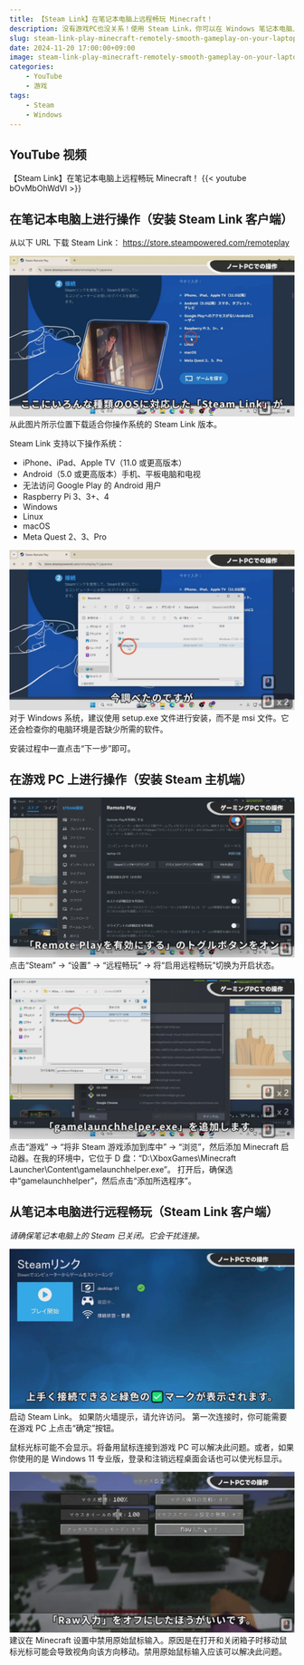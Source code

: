 ```yaml
---
title: 【Steam Link】在笔记本电脑上远程畅玩 Minecraft！
description: 没有游戏PC也没关系！使用 Steam Link，你可以在 Windows 笔记本电脑上流畅地玩 Minecraft。舒适地躺在客厅沙发上，体验丝滑流畅的 Minecraft！本视频将以浅显易懂的方式讲解 Steam Link 的简单设置方法。即使是低配置电脑也能畅玩，快来试试吧！
slug: steam-link-play-minecraft-remotely-smooth-gameplay-on-your-laptop
date: 2024-11-20 17:00:00+09:00
image: steam-link-play-minecraft-remotely-smooth-gameplay-on-your-laptop.webp
categories:
    - YouTube
    - 游戏
tags:
    - Steam
    - Windows
---
```


## YouTube 视频

【Steam Link】在笔记本电脑上远程畅玩 Minecraft！
{{< youtube bOvMbOhWdVI >}}

## 在笔记本电脑上进行操作（安装 Steam Link 客户端）

从以下 URL 下载 Steam Link：
https://store.steampowered.com/remoteplay

![Steam Link URL 位置](vlcsnap-2024-11-20-11h19m59s894.webp)
从此图片所示位置下载适合你操作系统的 Steam Link 版本。

Steam Link 支持以下操作系统：
- iPhone、iPad、Apple TV（11.0 或更高版本）
- Android（5.0 或更高版本）手机、平板电脑和电视
- 无法访问 Google Play 的 Android 用户
- Raspberry Pi 3、3+、4
- Windows
- Linux
- macOS
- Meta Quest 2、3、Pro

![Steam Link 安装 - 使用 setup.exe](vlcsnap-2024-11-20-11h20m21s160.webp)
对于 Windows 系统，建议使用 setup.exe 文件进行安装，而不是 msi 文件。它还会检查你的电脑环境是否缺少所需的软件。

安装过程中一直点击“下一步”即可。

## 在游戏 PC 上进行操作（安装 Steam 主机端）

![启用 Steam Link 远程畅玩](vlcsnap-2024-11-20-11h21m01s028.webp)
点击“Steam” -> “设置” -> “远程畅玩” -> 将“启用远程畅玩”切换为开启状态。

![将 Minecraft 作为非 Steam 游戏添加到库中](vlcsnap-2024-11-20-11h21m12s511.webp)
点击“游戏” -> “将非 Steam 游戏添加到库中” -> “浏览”，然后添加 Minecraft 启动器。在我的环境中，它位于 D 盘：“D:\XboxGames\Minecraft Launcher\Content\gamelaunchhelper.exe”。
打开后，确保选中“gamelaunchhelper”，然后点击“添加所选程序”。

## 从笔记本电脑进行远程畅玩（Steam Link 客户端）

*请确保笔记本电脑上的 Steam 已关闭。它会干扰连接。*

![启动 Steam Link](vlcsnap-2024-11-20-11h21m32s090.webp)
启动 Steam Link。
如果防火墙提示，请允许访问。
第一次连接时，你可能需要在游戏 PC 上点击“确定”按钮。

鼠标光标可能不会显示。将备用鼠标连接到游戏 PC 可以解决此问题。或者，如果你使用的是 Windows 11 专业版，登录和注销远程桌面会话也可以使光标显示。

![在 Minecraft 中禁用原始鼠标输入](vlcsnap-2024-11-20-12h03m53s138.webp)
建议在 Minecraft 设置中禁用原始鼠标输入。原因是在打开和关闭箱子时移动鼠标光标可能会导致视角向该方向移动。禁用原始鼠标输入应该可以解决此问题。
